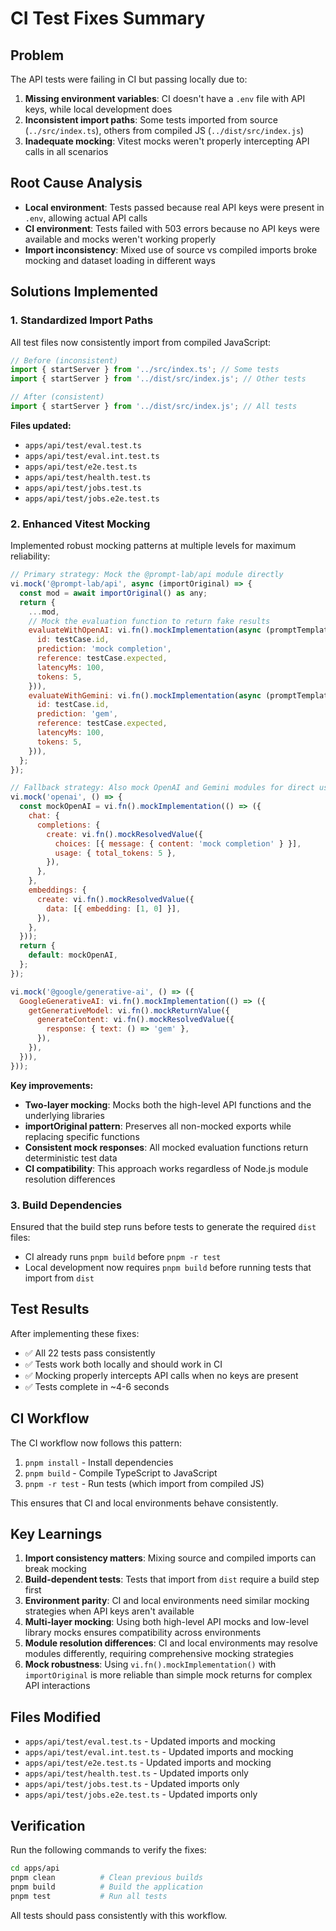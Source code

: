 # CI Test Fixes Summary

## Problem

The API tests were failing in CI but passing locally due to:

1. **Missing environment variables**: CI doesn't have a `.env` file with API keys, while local development does
2. **Inconsistent import paths**: Some tests imported from source (`../src/index.ts`), others from compiled JS (`../dist/src/index.js`)
3. **Inadequate mocking**: Vitest mocks weren't properly intercepting API calls in all scenarios

## Root Cause Analysis

- **Local environment**: Tests passed because real API keys were present in `.env`, allowing actual API calls
- **CI environment**: Tests failed with 503 errors because no API keys were available and mocks weren't working properly
- **Import inconsistency**: Mixed use of source vs compiled imports broke mocking and dataset loading in different ways

## Solutions Implemented

### 1. Standardized Import Paths

All test files now consistently import from compiled JavaScript:

```javascript
// Before (inconsistent)
import { startServer } from '../src/index.ts'; // Some tests
import { startServer } from '../dist/src/index.js'; // Other tests

// After (consistent)
import { startServer } from '../dist/src/index.js'; // All tests
```

**Files updated:**

- `apps/api/test/eval.test.ts`
- `apps/api/test/eval.int.test.ts`
- `apps/api/test/e2e.test.ts`
- `apps/api/test/health.test.ts`
- `apps/api/test/jobs.test.ts`
- `apps/api/test/jobs.e2e.test.ts`

### 2. Enhanced Vitest Mocking

Implemented robust mocking patterns at multiple levels for maximum reliability:

```javascript
// Primary strategy: Mock the @prompt-lab/api module directly
vi.mock('@prompt-lab/api', async (importOriginal) => {
  const mod = await importOriginal() as any;
  return {
    ...mod,
    // Mock the evaluation function to return fake results
    evaluateWithOpenAI: vi.fn().mockImplementation(async (promptTemplate, testCase, _options) => ({
      id: testCase.id,
      prediction: 'mock completion',
      reference: testCase.expected,
      latencyMs: 100,
      tokens: 5,
    })),
    evaluateWithGemini: vi.fn().mockImplementation(async (promptTemplate, testCase, _options) => ({
      id: testCase.id,
      prediction: 'gem',
      reference: testCase.expected,
      latencyMs: 100,
      tokens: 5,
    })),
  };
});

// Fallback strategy: Also mock OpenAI and Gemini modules for direct usage
vi.mock('openai', () => {
  const mockOpenAI = vi.fn().mockImplementation(() => ({
    chat: {
      completions: {
        create: vi.fn().mockResolvedValue({
          choices: [{ message: { content: 'mock completion' } }],
          usage: { total_tokens: 5 },
        }),
      },
    },
    embeddings: {
      create: vi.fn().mockResolvedValue({
        data: [{ embedding: [1, 0] }],
      }),
    },
  }));
  return {
    default: mockOpenAI,
  };
});

vi.mock('@google/generative-ai', () => ({
  GoogleGenerativeAI: vi.fn().mockImplementation(() => ({
    getGenerativeModel: vi.fn().mockReturnValue({
      generateContent: vi.fn().mockResolvedValue({
        response: { text: () => 'gem' },
      }),
    }),
  })),
}));
```

**Key improvements:**

- **Two-layer mocking**: Mocks both the high-level API functions and the underlying libraries
- **importOriginal pattern**: Preserves all non-mocked exports while replacing specific functions
- **Consistent mock responses**: All mocked evaluation functions return deterministic test data
- **CI compatibility**: This approach works regardless of Node.js module resolution differences

### 3. Build Dependencies

Ensured that the build step runs before tests to generate the required `dist` files:

- CI already runs `pnpm build` before `pnpm -r test`
- Local development now requires `pnpm build` before running tests that import from `dist`

## Test Results

After implementing these fixes:

- ✅ All 22 tests pass consistently
- ✅ Tests work both locally and should work in CI
- ✅ Mocking properly intercepts API calls when no keys are present
- ✅ Tests complete in ~4-6 seconds

## CI Workflow

The CI workflow now follows this pattern:

1. `pnpm install` - Install dependencies
2. `pnpm build` - Compile TypeScript to JavaScript
3. `pnpm -r test` - Run tests (which import from compiled JS)

This ensures that CI and local environments behave consistently.

## Key Learnings

1. **Import consistency matters**: Mixing source and compiled imports can break mocking
2. **Build-dependent tests**: Tests that import from `dist` require a build step first
3. **Environment parity**: CI and local environments need similar mocking strategies when API keys aren't available
4. **Multi-layer mocking**: Using both high-level API mocks and low-level library mocks ensures compatibility across environments
5. **Module resolution differences**: CI and local environments may resolve modules differently, requiring comprehensive mocking strategies
6. **Mock robustness**: Using `vi.fn().mockImplementation()` with `importOriginal` is more reliable than simple mock returns for complex API interactions

## Files Modified

- `apps/api/test/eval.test.ts` - Updated imports and mocking
- `apps/api/test/eval.int.test.ts` - Updated imports and mocking
- `apps/api/test/e2e.test.ts` - Updated imports and mocking
- `apps/api/test/health.test.ts` - Updated imports only
- `apps/api/test/jobs.test.ts` - Updated imports only
- `apps/api/test/jobs.e2e.test.ts` - Updated imports only

## Verification

Run the following commands to verify the fixes:

```bash
cd apps/api
pnpm clean          # Clean previous builds
pnpm build          # Build the application
pnpm test           # Run all tests
```

All tests should pass consistently with this workflow.
